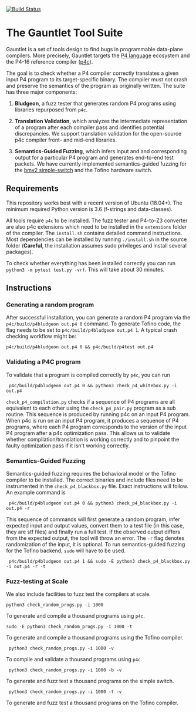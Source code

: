 
[![Build Status](https://travis-ci.org/p4gauntlet/p4_tv.svg?branch=master)](https://travis-ci.org/p4gauntlet/p4_tv)

# The Gauntlet Tool Suite

Gauntlet is a set of tools design to find bugs in programmable data-plane compilers. More precisely, Gauntlet targets the 
[P4 language](https://p4.org/) ecosystem and  the P4-16 reference compiler ([p4c](https://github.com/p4lang/p4c/)). 

The goal is to check  whether a P4 compiler correctly translates a given input P4 program 
to its target-specific binary. The compiler must not crash and preserve the semantics of the program as originally written. The suite has three major components:

1. **Bludgeon**, a fuzz tester that generates random P4 programs using libraries repurposed from `p4c`. 

2.  **Translation Validation**, which analyzes the intermediate representation of a program after each compiler pass and identifies potential discrepancies. We support translation validation for the open-source p4c compiler front- and mid-end libraries.

3. **Semantics-Guided Fuzzing**, which infers input and and corresponding output for a particular P4 program and generates end-to-end test packets. We have currently implemented semantics-guided fuzzing for the [bmv2 simple-switch](https://github.com/p4lang/behavioral-model) and the Tofino hardware switch. 

##  Requirements
This repository works best with a recent version of Ubuntu (18.04+). The minimum required Python version is 3.6 (f-strings and data-classes).

All tools require `p4c` to be installed. The fuzz tester and P4-to-Z3 converter are also p4c extensions which need to be installed in the `extensions` folder of the compiler.  The `install.sh` contains detailed command instructions. Most dependencies can be installed by running `./install.sh` in the source folder (**Careful**, the installation assumes sudo privileges and install several packages).

To check whether everything has been installed correctly you can run `python3 -m pytest test.py -vrf`. This will take about 30 minutes.


## Instructions
### Generating a random program
After successful installation, you can generate a random P4 program via the `p4c/build/p4bludgeon out.p4 0`  command. To generate Tofino code, the flag needs to be set to  `p4c/build/p4bludgeon out.p4 1`.
A typical crash checking workflow might be: 

    p4c/build/p4bludgeon out.p4 0 && p4c/build/p4test out.p4

### Validating a P4C program
To validate that a program is compiled correctly by `p4c`, you can run

     p4c/build/p4bludgeon out.p4 0 && python3 check_p4_whitebox.py -i out.p4
`check_p4_compilation.py` checks if a sequence of P4 programs are all
   equivalent to each other using the `check_p4_pair.py` program as a sub
routine. This sequence is produced by running p4c on an input P4 program. When
p4c is run on an input P4 program, it produces a sequence of P4 programs, where
each P4 program corresponds to the version of the input P4 program after a p4c
optimization pass. This allows us to validate whether compilation/translation
is working correctly and to pinpoint the faulty optimization pass if it isn't
working correctly.

### Semantics-Guided Fuzzing

Semantics-guided fuzzing requires the behavioral model or the Tofino compiler to be installed. The correct binaries and include files need to be instrumented in the `check_p4_blackbox.py` file. Exact instructions will follow.
 An example command is

     p4c/build/p4bludgeon out.p4 0 && python3 check_p4_blackbox.py -i out.p4 -r
This sequence of commands will first generate a random program, infer expected input and output values, convert them to a test file (in this case, they are stf files) and finally run a full test. If the observed output differs from the expected output, the tool will throw  an error. The `-r` flag denotes randomization of the input, it is optional.
To run semantics-guided fuzzing for the Tofino backend, `sudo` will have to be used. 

     p4c/build/p4bludgeon out.p4 1 && sudo -E python3 check_p4_blackbox.py -i out.p4 -r -t

### Fuzz-testing at Scale
We also include facilities to fuzz test the compilers at scale. 

    python3 check_random_progs.py -i 1000
 To generate and compile a thousand programs using `p4c`.

    sudo -E python3 check_random_progs.py -i 1000 -t

 To generate and compile a thousand programs using the Tofino compiler.

     python3 check_random_progs.py -i 1000 -v
     
 To compile and validate a thousand programs using `p4c`.

     python3 check_random_progs.py -i 1000 -b -v

 To generate and fuzz test a thousand programs on the simple switch.

     python3 check_random_progs.py -i 1000 -t -v

 To generate and fuzz test a thousand programs on the Tofino compiler.

